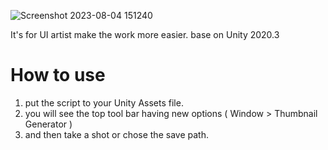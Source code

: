 ![Screenshot 2023-08-04 151240](https://github.com/RastoKUtw/UnityiconTool/assets/3742268/7afb7d34-3329-4788-b8be-e9f5293453a5)

It's for UI artist make the work more easier.
base on Unity 2020.3

# How to use
1. put the script to your Unity Assets file.
1. you will see the top tool bar having new options  ( Window > Thumbnail Generator )
1. and then take a shot or chose the save path.
